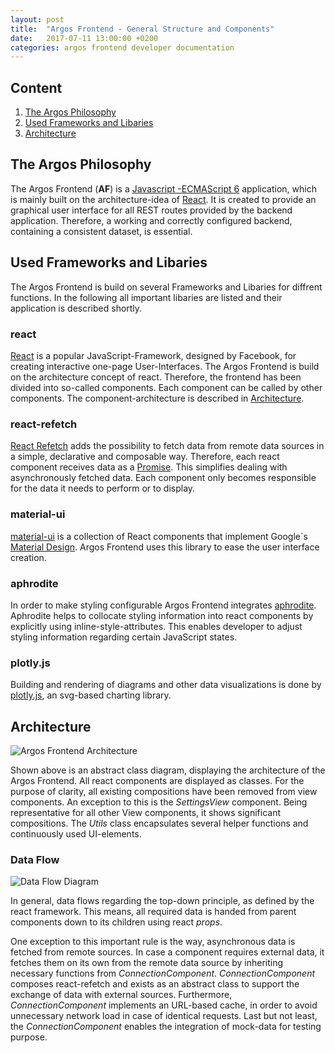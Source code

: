```yaml
---
layout: post
title:  "Argos Frontend - General Structure and Components"
date:   2017-07-11 13:00:00 +0200
categories: argos frontend developer documentation
---
```


## Content

1. [The Argos Philosophy](#The-Argos-Philosophy)
2. [Used Frameworks and Libaries](#Used-Frameworks-and-Libaries)
3. [Architecture](#Architecture)



## The Argos Philosophy

The Argos Frontend (**AF**) is a [Javascript -ECMAScript 6](http://es6-features.org/) application, which is mainly built on the architecture-idea of [React](https://facebook.github.io/react/).
It is created to provide an graphical user interface for all REST routes provided by the backend application. Therefore, a working and correctly configured backend, containing a consistent dataset, is essential.

## Used Frameworks and Libaries

The Argos Frontend is build on several Frameworks and Libaries for diffrent functions. In the following all important libaries are listed and their application is described shortly.

### react
[React](https://facebook.github.io/react/) is a popular JavaScript-Framework, designed by Facebook, for creating interactive one-page User-Interfaces. The Argos Frontend is build on the architecture concept of react. Therefore, the frontend has been divided into so-called components. Each component can be called by other components. The component-architecture is described in [Architecture](#Architecture).

### react-refetch
[React Refetch](https://facebook.github.io/react/) adds the possibility to fetch data from remote data sources in a simple, declarative and composable way. Therefore, each react component receives data as a [Promise](https://developer.mozilla.org/de/docs/Web/JavaScript/Reference/Global_Objects/Promise). This simplifies dealing with asynchronously fetched data. Each component only becomes responsible for the data it needs to perform or to display.

### material-ui
[material-ui](https://github.com/callemall/material-ui) is a collection of React components that implement Google´s [Material Design](https://material.io/guidelines/material-design/introduction.html). Argos Frontend uses this library to ease the user interface creation.

### aphrodite
In order to make styling configurable Argos Frontend integrates [aphrodite](https://github.com/Khan/aphrodite). Aphrodite helps to collocate styling information into react components by explicitly using inline-style-attributes. This enables developer to adjust styling information regarding certain JavaScript states.

### plotly.js
Building and rendering of diagrams and other data visualizations is done by [plotly.js](https://plot.ly/javascript/), an svg-based charting library.

## Architecture

![Argos Frontend Architecture](/argos/resources/frontend/argos-frontend-architecture.png)

Shown above is an abstract class diagram, displaying the architecture of the Argos Frontend.
All react components are displayed as classes. For the purpose of clarity, all existing compositions have been removed from view components.
An exception to this is the *SettingsView* component. Being representative for all other View components, it shows significant compositions.
The *Utils* class encapsulates several helper functions and continuously used UI-elements.

### Data Flow
![Data Flow Diagram](/argos/resources/frontend/data-flow-diagram.jpg)

In general, data flows regarding the top-down principle, as defined by the react framework. This means, all required data is handed from parent components down to its children using react *props*.

One exception to this important rule is the way, asynchronous data is fetched from remote sources. In case a component requires external data, it fetches them on its own from the remote data source by inheriting necessary functions from *ConnectionComponent*. *ConnectionComponent* composes react-refetch and exists as an abstract class to support the exchange of data with external sources. Furthermore, *ConnectionComponent* implements an URL-based cache, in order to avoid unnecessary network load in case of identical requests. Last but not least, the *ConnectionComponent* enables the integration of mock-data for testing purpose.
